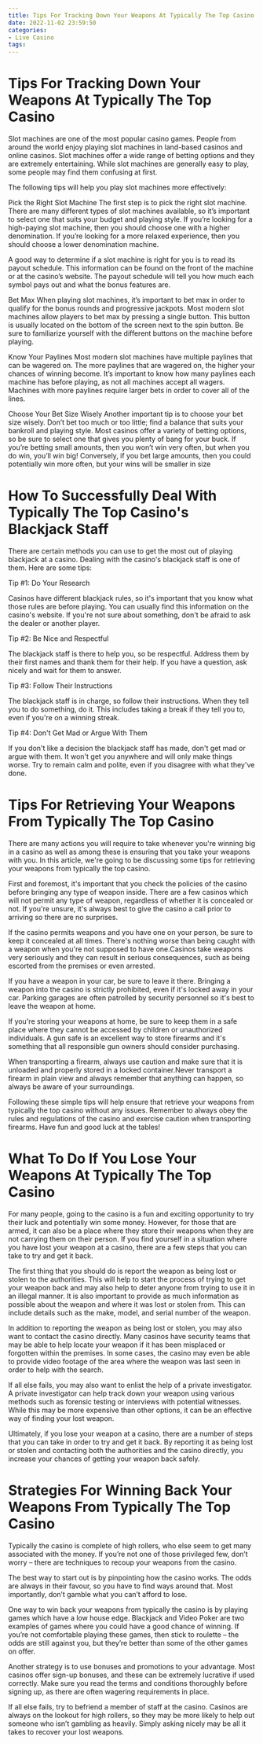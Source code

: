 ```yaml
---
title: Tips For Tracking Down Your Weapons At Typically The Top Casino 
date: 2022-11-02 23:59:50
categories:
- Live Casino
tags:
---
```



#  Tips For Tracking Down Your Weapons At Typically The Top Casino 

Slot machines are one of the most popular casino games. People from around the world enjoy playing slot machines in land-based casinos and online casinos. Slot machines offer a wide range of betting options and they are extremely entertaining. While slot machines are generally easy to play, some people may find them confusing at first.

The following tips will help you play slot machines more effectively:

Pick the Right Slot Machine
The first step is to pick the right slot machine. There are many different types of slot machines available, so it’s important to select one that suits your budget and playing style. If you’re looking for a high-paying slot machine, then you should choose one with a higher denomination. If you’re looking for a more relaxed experience, then you should choose a lower denomination machine.

A good way to determine if a slot machine is right for you is to read its payout schedule. This information can be found on the front of the machine or at the casino’s website. The payout schedule will tell you how much each symbol pays out and what the bonus features are.

Bet Max
When playing slot machines, it’s important to bet max in order to qualify for the bonus rounds and progressive jackpots. Most modern slot machines allow players to bet max by pressing a single button. This button is usually located on the bottom of the screen next to the spin button. Be sure to familiarize yourself with the different buttons on the machine before playing.

Know Your Paylines
Most modern slot machines have multiple paylines that can be wagered on. The more paylines that are wagered on, the higher your chances of winning become. It’s important to know how many paylines each machine has before playing, as not all machines accept all wagers. Machines with more paylines require larger bets in order to cover all of the lines.

Choose Your Bet Size Wisely
Another important tip is to choose your bet size wisely. Don’t bet too much or too little; find a balance that suits your bankroll and playing style. Most casinos offer a variety of betting options, so be sure to select one that gives you plenty of bang for your buck. If you’re betting small amounts, then you won’t win very often, but when you do win, you’ll win big! Conversely, if you bet large amounts, then you could potentially win more often, but your wins will be smaller in size

#  How To Successfully Deal With Typically The Top Casino's Blackjack Staff 

There are certain methods you can use to get the most out of playing blackjack at a casino. Dealing with the casino's blackjack staff is one of them. Here are some tips: 

Tip #1: Do Your Research

Casinos have different blackjack rules, so it's important that you know what those rules are before playing. You can usually find this information on the casino's website. If you're not sure about something, don't be afraid to ask the dealer or another player.

Tip #2: Be Nice and Respectful

The blackjack staff is there to help you, so be respectful. Address them by their first names and thank them for their help. If you have a question, ask nicely and wait for them to answer.

Tip #3: Follow Their Instructions

The blackjack staff is in charge, so follow their instructions. When they tell you to do something, do it. This includes taking a break if they tell you to, even if you're on a winning streak.

Tip #4: Don't Get Mad or Argue With Them

If you don't like a decision the blackjack staff has made, don't get mad or argue with them. It won't get you anywhere and will only make things worse. Try to remain calm and polite, even if you disagree with what they've done.

#  Tips For Retrieving Your Weapons From Typically The Top Casino 

There are many actions you will require to take whenever you're winning big in a casino as well as among these is ensuring that you take your weapons with you. In this article, we're going to be discussing some tips for retrieving your weapons from typically the top casino.

First and foremost, it's important that you check the policies of the casino before bringing any type of weapon inside. There are a few casinos which will not permit any type of weapon, regardless of whether it is concealed or not. If you're unsure, it's always best to give the casino a call prior to arriving so there are no surprises.

If the casino permits weapons and you have one on your person, be sure to keep it concealed at all times. There's nothing worse than being caught with a weapon when you're not supposed to have one.Casinos take weapons very seriously and they can result in serious consequences, such as being escorted from the premises or even arrested. 

If you have a weapon in your car, be sure to leave it there. Bringing a weapon into the casino is strictly prohibited, even if it's locked away in your car. Parking garages are often patrolled by security personnel so it's best to leave the weapon at home. 

If you're storing your weapons at home, be sure to keep them in a safe place where they cannot be accessed by children or unauthorized individuals. A gun safe is an excellent way to store firearms and it's something that all responsible gun owners should consider purchasing.

When transporting a firearm, always use caution and make sure that it is unloaded and properly stored in a locked container.Never transport a firearm in plain view and always remember that anything can happen, so always be aware of your surroundings. 

Following these simple tips will help ensure that retrieve your weapons from typically the top casino without any issues. Remember to always obey the rules and regulations of the casino and exercise caution when transporting firearms. Have fun and good luck at the tables!

#  What To Do If You Lose Your Weapons At Typically The Top Casino 

For many people, going to the casino is a fun and exciting opportunity to try their luck and potentially win some money. However, for those that are armed, it can also be a place where they store their weapons when they are not carrying them on their person. If you find yourself in a situation where you have lost your weapon at a casino, there are a few steps that you can take to try and get it back.

The first thing that you should do is report the weapon as being lost or stolen to the authorities. This will help to start the process of trying to get your weapon back and may also help to deter anyone from trying to use it in an illegal manner. It is also important to provide as much information as possible about the weapon and where it was lost or stolen from. This can include details such as the make, model, and serial number of the weapon.

In addition to reporting the weapon as being lost or stolen, you may also want to contact the casino directly. Many casinos have security teams that may be able to help locate your weapon if it has been misplaced or forgotten within the premises. In some cases, the casino may even be able to provide video footage of the area where the weapon was last seen in order to help with the search.

If all else fails, you may also want to enlist the help of a private investigator. A private investigator can help track down your weapon using various methods such as forensic testing or interviews with potential witnesses. While this may be more expensive than other options, it can be an effective way of finding your lost weapon.

Ultimately, if you lose your weapon at a casino, there are a number of steps that you can take in order to try and get it back. By reporting it as being lost or stolen and contacting both the authorities and the casino directly, you increase your chances of getting your weapon back safely.

#  Strategies For Winning Back Your Weapons From Typically The Top Casino

Typically the casino is complete of high rollers, who else seem to get many associated with the money. If you’re not one of those privileged few, don’t worry – there are techniques to recoup your weapons from the casino.

The best way to start out is by pinpointing how the casino works. The odds are always in their favour, so you have to find ways around that. Most importantly, don’t gamble what you can’t afford to lose.

One way to win back your weapons from typically the casino is by playing games which have a low house edge. Blackjack and Video Poker are two examples of games where you could have a good chance of winning. If you’re not comfortable playing these games, then stick to roulette – the odds are still against you, but they’re better than some of the other games on offer.

Another strategy is to use bonuses and promotions to your advantage. Most casinos offer sign-up bonuses, and these can be extremely lucrative if used correctly. Make sure you read the terms and conditions thoroughly before signing up, as there are often wagering requirements in place.

If all else fails, try to befriend a member of staff at the casino. Casinos are always on the lookout for high rollers, so they may be more likely to help out someone who isn’t gambling as heavily. Simply asking nicely may be all it takes to recover your lost weapons.